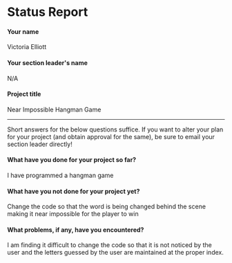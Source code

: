 # Status Report

#### Your name

Victoria Elliott

#### Your section leader's name

N/A

#### Project title

Near Impossible Hangman Game

***

Short answers for the below questions suffice. If you want to alter your plan for your project (and obtain approval for the same), be sure to email your section leader directly!

#### What have you done for your project so far?

I have programmed a hangman game

#### What have you not done for your project yet?

Change the code so that the word is being changed behind the scene making it near impossible for the player to win

#### What problems, if any, have you encountered?

I am finding it difficult to change the code so that it is not noticed by the user and the letters guessed by the user are maintained at the proper index.

